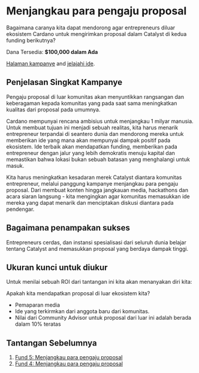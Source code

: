 # Menjangkau para pengaju proposal

Bagaimana caranya kita dapat mendorong agar entrepreneurs diluar ekosistem Cardano untuk mengirimkan proposal dalam Catalyst di kedua funding berikutnya?

Dana Tersedia: **$100,000 dalam Ada**

[Halaman kampanye](https://cardano.ideascale.com/a/campaign-home/26105) and [jelajahi ide](https://cardano.ideascale.com/a/ideas/top/campaign-filter/byids/campaigns/26105/stage/unspecified).

## Penjelasan Singkat Kampanye
Pengaju proposal di luar komunitas akan menyuntikkan rangsangan dan keberagaman kepada komunitas yang pada saat sama meningkatkan kualitas dari proposal pada umumnya.

Cardano mempunyai rencana ambisius untuk menjangkau 1 milyar manusia. Untuk membuat tujuan ini menjadi sebuah realitas, kita harus menarik entrepreneur terpandai di seantero dunia dan mendorong mereka untuk memberikan ide yang mana akan mempunyai dampak positif pada ekosistem. Ide terbaik akan mendapatkan funding, memberikan pada entrepreneur dengan jalur yang lebih demokratis menuju kapital dan memastikan bahwa lokasi bukan sebuah batasan yang menghalangi untuk masuk.

Kita harus meningkatkan kesadaran merek Catalyst diantara komunitas entrepreneur, melalui panggung kampanye menjangkau para pengaju proposal. Dari membuat konten hingga jangkauan media, hackathons dan acara siaran langsung - kita mengingkan agar komunitas memasukkan ide mereka yang dapat menarik dan menciptakan diskusi diantara pada pendengar.

## Bagaimana penampakan sukses

Entrepreneurs cerdas, dan instansi spesialisasi dari seluruh dunia belajar tentang Catalyst and memasukkan proposal yang berdaya dampak tinggi.

## Ukuran kunci untuk diukur

Untuk menilai sebuah ROI dari tantangan ini kita akan menanyakan diri kita:

Apakah kita mendapatkan proposal di luar ekosistem kita?

- Pemaparan media
- Ide yang terkirmkan dari anggota baru dari komunitas.
- Nilai dari Community Advisor untuk proposal dari luar ini adalah berada dalam 10% teratas

## Tantangan Sebelumnya

1. [Fund 5: Menjangkau para pengaju proposal](https://cardano.ideascale.com/a/campaign-home/25943)
2. [Fund 4: Menjangkau para pengaju proposal](https://cardano.ideascale.com/a/campaign-home/25871)